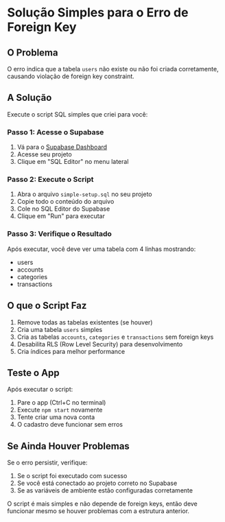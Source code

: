 # Solução Simples para o Erro de Foreign Key

## O Problema
O erro indica que a tabela `users` não existe ou não foi criada corretamente, causando violação de foreign key constraint.

## A Solução
Execute o script SQL simples que criei para você:

### Passo 1: Acesse o Supabase
1. Vá para o [Supabase Dashboard](https://supabase.com/dashboard)
2. Acesse seu projeto
3. Clique em "SQL Editor" no menu lateral

### Passo 2: Execute o Script
1. Abra o arquivo `simple-setup.sql` no seu projeto
2. Copie todo o conteúdo do arquivo
3. Cole no SQL Editor do Supabase
4. Clique em "Run" para executar

### Passo 3: Verifique o Resultado
Após executar, você deve ver uma tabela com 4 linhas mostrando:
- users
- accounts  
- categories
- transactions

## O que o Script Faz
1. Remove todas as tabelas existentes (se houver)
2. Cria uma tabela `users` simples
3. Cria as tabelas `accounts`, `categories` e `transactions` sem foreign keys
4. Desabilita RLS (Row Level Security) para desenvolvimento
5. Cria índices para melhor performance

## Teste o App
Após executar o script:
1. Pare o app (Ctrl+C no terminal)
2. Execute `npm start` novamente
3. Tente criar uma nova conta
4. O cadastro deve funcionar sem erros

## Se Ainda Houver Problemas
Se o erro persistir, verifique:
1. Se o script foi executado com sucesso
2. Se você está conectado ao projeto correto no Supabase
3. Se as variáveis de ambiente estão configuradas corretamente

O script é mais simples e não depende de foreign keys, então deve funcionar mesmo se houver problemas com a estrutura anterior. 